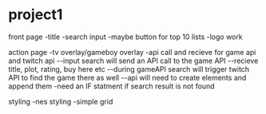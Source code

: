 # project1

front page
-title 
-search input
-maybe button for top 10 lists
-logo work

action page
-tv overlay/gameboy overlay
-api call and recieve for game api and twitch api
--input search will send an API call to the game API
--recieve title, plot, rating, buy here etc
--during gameAPI search will trigger twitch API to find the game there as well
--api will need to create elements and append them
-need an IF statment if search result is not found

styling
-nes styling
-simple grid

